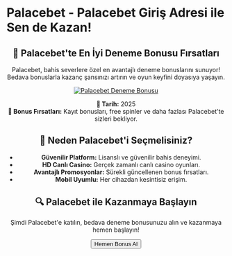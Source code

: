 <h1>Palacebet - Palacebet Giriş Adresi ile Sen de Kazan! </h1>
<center>
  <div class="content">
    <section id="palacebet-deneme-bonusu">
      <h2>🎰 Palacebet'te En İyi Deneme Bonusu Fırsatları</h2>
      <p>Palacebet, bahis severlere özel en avantajlı deneme bonuslarını sunuyor! Bedava bonuslarla kazanç şansınızı artırın ve oyun keyfini doyasıya yaşayın.</p>
      <a href="https://cutt.ly/PalaceLink" title="Palacebet Deneme Bonusu">
        <img src="https://i.ibb.co/5K7Ks6w/zzzz3.gif" alt="Palacebet Deneme Bonusu">
      </a>
      <p>
        <strong>📅 Tarih:</strong> 2025<br>
        <strong>🎁 Bonus Fırsatları:</strong> Kayıt bonusları, free spinler ve daha fazlası Palacebet'te sizleri bekliyor.
      </p>
    </section>
    <section id="neden-palacebet">
      <h2>🌟 Neden Palacebet'i Seçmelisiniz?</h2>
      <ul>
        <li><strong>Güvenilir Platform:</strong> Lisanslı ve güvenilir bahis deneyimi.</li>
        <li><strong>HD Canlı Casino:</strong> Gerçek zamanlı canlı casino oyunları.</li>
        <li><strong>Avantajlı Promosyonlar:</strong> Sürekli güncellenen bonus fırsatları.</li>
        <li><strong>Mobil Uyumlu:</strong> Her cihazdan kesintisiz erişim.</li>
      </ul>
    </section>
    <section id="palacebet-bonus-siteleri">
      <h2>🔍 Palacebet ile Kazanmaya Başlayın</h2>
      <p>Şimdi Palacebet'e katılın, bedava deneme bonusunuzu alın ve kazanmaya hemen başlayın!</p>
      <a href="https://cutt.ly/PalaceLink">
        <button>Hemen Bonus Al</button>
      </a>
    </section>
  </div>
</center>
